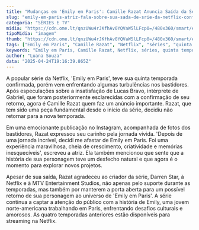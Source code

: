 ```yaml
---
title: "Mudanças em 'Emily em Paris': Camille Razat Anuncia Saída da Série da Netflix"
slug: "emily-em-paris-atriz-fala-sobre-sua-sada-de-srie-da-netflix-confira"
categoria: "SÉRIES E TV"
midia: "https://cdn.ome.lt/qnzUWu4rJKfhAv0YQVaW5lLFcp0=/480x360/smart/extras/conteudos/emily-in-paris.jpg"
tipoMidia: "imagem"
thumb: "https://cdn.ome.lt/qnzUWu4rJKfhAv0YQVaW5lLFcp0=/480x360/smart/extras/conteudos/emily-in-paris.jpg"
tags: ["Emily em Paris", "Camille Razat", "Netflix", "séries", "quinta temporada", "saída de personagem", "Lucas Bravo", "Darren Star", "MTV Entertainment Studios"]
keywords: "Emily em Paris, Camille Razat, Netflix, séries, quinta temporada, saída de personagem, Lucas Bravo, Darren Star, MTV Entertainment Studios"
author: "Luana Souza"
data: "2025-04-24T19:16:39.865Z"
---
```


A popular série da Netflix, 'Emily em Paris', teve sua quinta temporada confirmada, porém vem enfrentando algumas turbulências nos bastidores. Após especulações sobre a insatisfação de Lucas Bravo, intérprete de Gabriel, que foram posteriormente esclarecidas com a confirmação de seu retorno, agora é Camille Razat quem faz um anúncio importante. Razat, que tem sido uma peça fundamental desde o início da série, decidiu não retornar para a nova temporada.

Em uma emocionante publicação no Instagram, acompanhada de fotos dos bastidores, Razat expressou seu carinho pela jornada vivida. 'Depois de uma jornada incrível, decidi me afastar de Emily em Paris. Foi uma experiência maravilhosa, cheia de crescimento, criatividade e memórias inesquecíveis', escreveu a atriz. Ela também mencionou que sente que a história de sua personagem teve um desfecho natural e que agora é o momento para explorar novos projetos.

Apesar de sua saída, Razat agradeceu ao criador da série, Darren Star, à Netflix e à MTV Entertainment Studios, não apenas pelo suporte durante as temporadas, mas também por manterem a porta aberta para um possível retorno de sua personagem ao universo de 'Emily em Paris'. A série continua a captar a atenção do público com a história de Emily, uma jovem norte-americana trabalhando em Paris, enfrentando desafios culturais e amorosos. As quatro temporadas anteriores estão disponíveis para streaming na Netflix.
